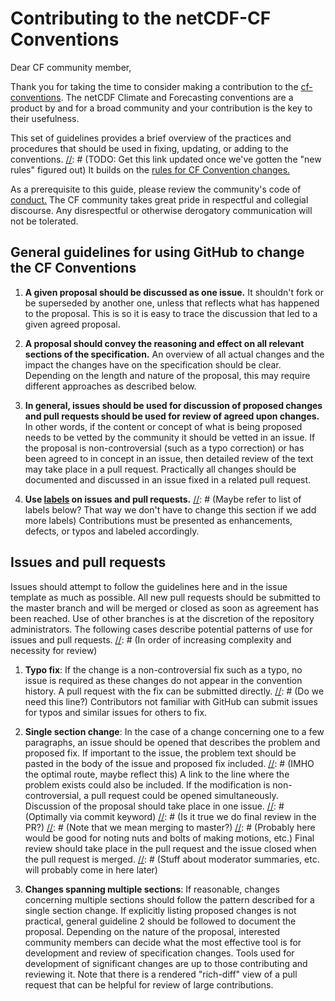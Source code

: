 # Contributing to the netCDF-CF Conventions

Dear CF community member,

Thank you for taking the time to consider making a contribution to the [cf-conventions](http://cfconventions.org/).
The netCDF Climate and Forecasting conventions are a product by and for a broad community and your contribution is the key to their usefulness.

This set of guidelines provides a brief overview of the practices and procedures that should be used in fixing, updating, or adding to the conventions.
[//]: # (TODO: Get this link updated once we've gotten the "new rules" figured out)
It builds on the [rules for CF Convention changes.](http://cfconventions.org/rules.html)

As a prerequisite to this guide, please review the community's code of [conduct.](https://github.com/cf-convention/cf-conventions/blob/master/CODE_OF_CONDUCT.md)
The CF community takes great pride in respectful and collegial discourse. Any disrespectful or otherwise derogatory communication will not be tolerated.

[//]: # (If this is too hard for you, ask for help and we'll help!)

## General guidelines for using GitHub to change the CF Conventions

1. **A given proposal should be discussed as one issue.** It shouldn't fork or be superseded by another one, unless that reflects what has happened to the proposal.
This is so it is easy to trace the discussion that led to a given agreed proposal.

2. **A proposal should convey the reasoning and effect on all relevant sections of the specification.**
An overview of all actual changes and the impact the changes have on the specification should be clear.
Depending on the length and nature of the proposal, this may require different approaches as described below.

3. **In general, issues should be used for discussion of proposed changes and pull requests should be used for review of agreed upon changes.**
In other words, if the content or concept of what is being proposed needs to be vetted by the community it should be vetted in an issue.
If the proposal is non-controversial (such as a typo correction) or has been agreed to in concept in an issue, then detailed review of the text may take place in a pull request.
Practically all changes should be documented and discussed in an issue fixed in a related pull request.

4. **Use [labels](https://github.com/cf-convention/cf-conventions/labels) on issues and pull requests.**
[//]: # (Maybe refer to list of labels below? That way we don't have to change this section if we add more labels)
Contributions must be presented as enhancements, defects, or typos and labeled accordingly.

## Issues and pull requests

[//]: # (Maybe say that these guidelines are for classifying issues, and that the relevant template tells you how to handle it?)
Issues should attempt to follow the guidelines here and in the issue template as much as possible.
All new pull requests should be submitted to the master branch and will be merged or closed as soon as agreement has been reached.
Use of other branches is at the discretion of the repository administrators.
The following cases describe potential patterns of use for issues and pull requests.
[//]: # (In order of increasing complexity and necessity for review)

1. **Typo fix**:
If the change is a non-controversial fix such as a typo, no issue is required as these changes do not appear in the convention history.
A pull request with the fix can be submitted directly.
[//]: # (Do we need this line?)
Contributors not familiar with GitHub can submit issues for typos and similar issues for others to fix.

[//]: # (Probably we need PRs for maintaining the repo described here)

2. **Single section change**:
In the case of a change concerning one to a few paragraphs, an issue should be opened that describes the problem and proposed fix.
If important to the issue, the problem text should be pasted in the body of the issue and proposed fix included.
[//]: # (IMHO the optimal route, maybe reflect this)
A link to the line where the problem exists could also be included.
If the modification is non-controversial, a pull request could be opened simultaneously.
Discussion of the proposal should take place in one issue.
[//]: # (Optimally via commit keyword)
[//]: # (Is it true we do final review in the PR?)
[//]: # (Note that we mean merging to master?)
[//]: # (Probably here would be good for noting nuts and bolts of making motions, etc.)
Final review should take place in the pull request and the issue closed when the pull request is merged.
[//]: # (Stuff about moderator summaries, etc. will probably come in here later)

3. **Changes spanning multiple sections**:
If reasonable, changes concerning multiple sections should follow the pattern described for a single section change.
If explicitly listing proposed changes is not practical, general guideline 2 should be followed to document the proposal.
Depending on the nature of the proposal, interested community members can decide what the most effective tool is for development and review of specification changes.
Tools used for development of significant changes are up to those contributing and reviewing it.
Note that there is a rendered "rich-diff" view of a pull request that can be helpful for review of large contributions.
